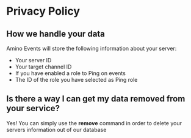 # Privacy Policy
## How we handle your data
Amino Events will store the following information about your server:
- Your server ID
- Your target channel ID
- If you have enabled a role to Ping on events
- The ID of the role you have selected as Ping role

## Is there a way I can get my data removed from your service?
Yes! You can simply use the **remove** command in order to delete your servers information out of our database